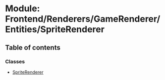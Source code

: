 # Module: Frontend/Renderers/GameRenderer/Entities/SpriteRenderer

## Table of contents

### Classes

- [SpriteRenderer](../classes/frontend_renderers_gamerenderer_entities_spriterenderer.spriterenderer.md)
